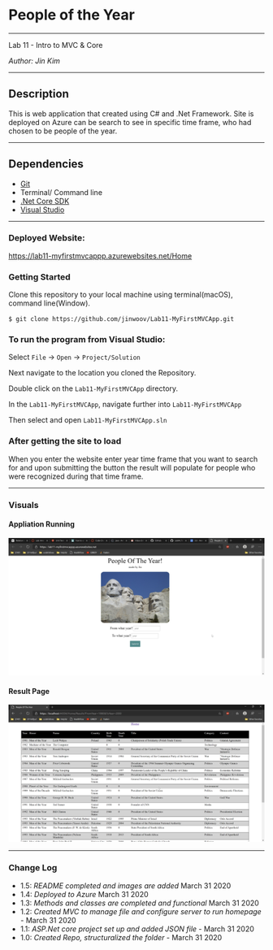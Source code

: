 # People of the Year
----

Lab 11 - Intro to MVC & Core

*Author: Jin Kim*

----

## Description

This is web application that created using C# and .Net Framework. Site is deployed on Azure can be search to see in specific time frame, who had chosen to be people of the year.

---
## Dependencies

- [Git](https://git-scm.com/)
- Terminal/ Command line
- [.Net Core SDK](https://dotnet.microsoft.com/download)
- [Visual Studio](https://docs.microsoft.com/en-us/visualstudio/releases/2019/release-notes)

---
### Deployed Website:

https://lab11-myfirstmvcappp.azurewebsites.net/Home

### Getting Started
Clone this repository to your local machine using terminal(macOS), command line(Window).

```
$ git clone https://github.com/jinwoov/Lab11-MyFirstMVCApp.git
```

### To run the program from Visual Studio:
Select ```File``` -> ```Open``` -> ```Project/Solution```

Next navigate to the location you cloned the Repository.

Double click on the ```Lab11-MyFirstMVCApp``` directory.

In the `Lab11-MyFirstMVCApp`, navigate further into `Lab11-MyFirstMVCApp`

Then select and open ```Lab11-MyFirstMVCApp.sln```

### After getting the site to load
When you enter the website enter year time frame that you want to search for and upon submitting the button the result will populate for people who were recognized during that time frame.

---
### Visuals

#### Appliation Running
![Application](./assets/front-page.jpg)

#### Result Page
![Result page](./assets/result-page.png)


---

### Change Log
- 1.5: *README completed and images are added* March 31 2020
- 1.4: *Deployed to Azure* March 31 2020
- 1.3: *Methods and classes are completed and functional* March 31 2020
- 1.2: *Created MVC to manage file and configure server to run homepage* - March 31 2020
- 1.1: *ASP.Net core project set up and added JSON file* - March 31 2020  
- 1.0: *Created Repo, structuralized the folder* - March 31 2020  